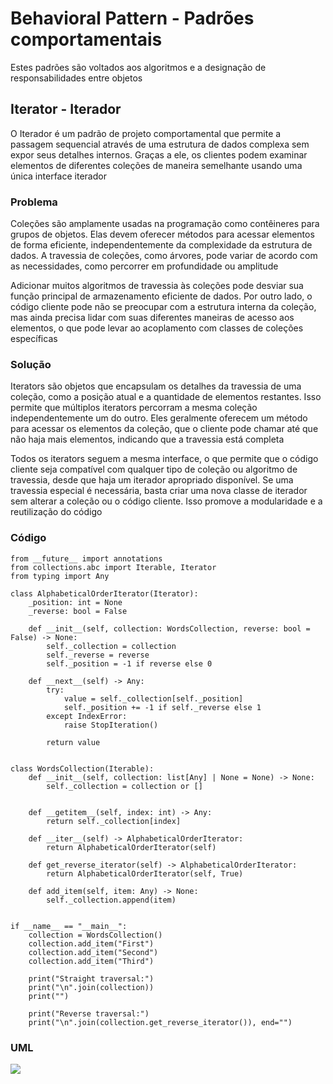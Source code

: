 # Behavioral Pattern - Padrões comportamentais

Estes padrões são voltados aos algoritmos e a designação de responsabilidades entre objetos

## Iterator - Iterador

O Iterador é um padrão de projeto comportamental que permite a passagem sequencial através de uma estrutura de dados complexa sem expor seus detalhes internos. Graças a ele, os clientes podem examinar elementos de diferentes coleções de maneira semelhante usando uma única interface iterador

### Problema

Coleções são amplamente usadas na programação como contêineres para grupos de objetos. Elas devem oferecer métodos para acessar elementos de forma eficiente, independentemente da complexidade da estrutura de dados. A travessia de coleções, como árvores, pode variar de acordo com as necessidades, como percorrer em profundidade ou amplitude

Adicionar muitos algoritmos de travessia às coleções pode desviar sua função principal de armazenamento eficiente de dados. Por outro lado, o código cliente pode não se preocupar com a estrutura interna da coleção, mas ainda precisa lidar com suas diferentes maneiras de acesso aos elementos, o que pode levar ao acoplamento com classes de coleções específicas

### Solução

Iterators são objetos que encapsulam os detalhes da travessia de uma coleção, como a posição atual e a quantidade de elementos restantes. Isso permite que múltiplos iterators percorram a mesma coleção independentemente um do outro. Eles geralmente oferecem um método para acessar os elementos da coleção, que o cliente pode chamar até que não haja mais elementos, indicando que a travessia está completa

Todos os iterators seguem a mesma interface, o que permite que o código cliente seja compatível com qualquer tipo de coleção ou algoritmo de travessia, desde que haja um iterador apropriado disponível. Se uma travessia especial é necessária, basta criar uma nova classe de iterador sem alterar a coleção ou o código cliente. Isso promove a modularidade e a reutilização do código

### Código

```{python}
from __future__ import annotations
from collections.abc import Iterable, Iterator
from typing import Any

class AlphabeticalOrderIterator(Iterator):
    _position: int = None
    _reverse: bool = False

    def __init__(self, collection: WordsCollection, reverse: bool = False) -> None:
        self._collection = collection
        self._reverse = reverse
        self._position = -1 if reverse else 0

    def __next__(self) -> Any:
        try:
            value = self._collection[self._position]
            self._position += -1 if self._reverse else 1
        except IndexError:
            raise StopIteration()

        return value


class WordsCollection(Iterable):
    def __init__(self, collection: list[Any] | None = None) -> None:
        self._collection = collection or []


    def __getitem__(self, index: int) -> Any:
        return self._collection[index]

    def __iter__(self) -> AlphabeticalOrderIterator:
        return AlphabeticalOrderIterator(self)

    def get_reverse_iterator(self) -> AlphabeticalOrderIterator:
        return AlphabeticalOrderIterator(self, True)

    def add_item(self, item: Any) -> None:
        self._collection.append(item)


if __name__ == "__main__":
    collection = WordsCollection()
    collection.add_item("First")
    collection.add_item("Second")
    collection.add_item("Third")

    print("Straight traversal:")
    print("\n".join(collection))
    print("")

    print("Reverse traversal:")
    print("\n".join(collection.get_reverse_iterator()), end="")

```

### UML

![](https://refactoring.guru/images/patterns/diagrams/iterator/structure.png?id=35ea851f8f6bbe51d79eb91e6e6519d0)
